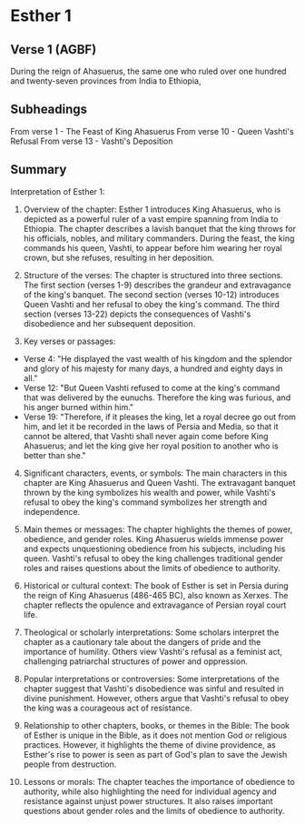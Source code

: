 # Esther 1

## Verse 1 (AGBF)

During the reign of Ahasuerus, the same one who ruled over one hundred and twenty-seven provinces from India to Ethiopia,

## Subheadings

From verse 1 - The Feast of King Ahasuerus
From verse 10 - Queen Vashti's Refusal
From verse 13 - Vashti's Deposition

## Summary

Interpretation of Esther 1:

1. Overview of the chapter:
Esther 1 introduces King Ahasuerus, who is depicted as a powerful ruler of a vast empire spanning from India to Ethiopia. The chapter describes a lavish banquet that the king throws for his officials, nobles, and military commanders. During the feast, the king commands his queen, Vashti, to appear before him wearing her royal crown, but she refuses, resulting in her deposition.

2. Structure of the verses:
The chapter is structured into three sections. The first section (verses 1-9) describes the grandeur and extravagance of the king's banquet. The second section (verses 10-12) introduces Queen Vashti and her refusal to obey the king's command. The third section (verses 13-22) depicts the consequences of Vashti's disobedience and her subsequent deposition.

3. Key verses or passages:
- Verse 4: "He displayed the vast wealth of his kingdom and the splendor and glory of his majesty for many days, a hundred and eighty days in all."
- Verse 12: "But Queen Vashti refused to come at the king's command that was delivered by the eunuchs. Therefore the king was furious, and his anger burned within him."
- Verse 19: "Therefore, if it pleases the king, let a royal decree go out from him, and let it be recorded in the laws of Persia and Media, so that it cannot be altered, that Vashti shall never again come before King Ahasuerus; and let the king give her royal position to another who is better than she."

4. Significant characters, events, or symbols:
The main characters in this chapter are King Ahasuerus and Queen Vashti. The extravagant banquet thrown by the king symbolizes his wealth and power, while Vashti's refusal to obey the king's command symbolizes her strength and independence.

5. Main themes or messages:
The chapter highlights the themes of power, obedience, and gender roles. King Ahasuerus wields immense power and expects unquestioning obedience from his subjects, including his queen. Vashti's refusal to obey the king challenges traditional gender roles and raises questions about the limits of obedience to authority.

6. Historical or cultural context:
The book of Esther is set in Persia during the reign of King Ahasuerus (486-465 BC), also known as Xerxes. The chapter reflects the opulence and extravagance of Persian royal court life.

7. Theological or scholarly interpretations:
Some scholars interpret the chapter as a cautionary tale about the dangers of pride and the importance of humility. Others view Vashti's refusal as a feminist act, challenging patriarchal structures of power and oppression.

8. Popular interpretations or controversies:
Some interpretations of the chapter suggest that Vashti's disobedience was sinful and resulted in divine punishment. However, others argue that Vashti's refusal to obey the king was a courageous act of resistance.

9. Relationship to other chapters, books, or themes in the Bible:
The book of Esther is unique in the Bible, as it does not mention God or religious practices. However, it highlights the theme of divine providence, as Esther's rise to power is seen as part of God's plan to save the Jewish people from destruction.

10. Lessons or morals:
The chapter teaches the importance of obedience to authority, while also highlighting the need for individual agency and resistance against unjust power structures. It also raises important questions about gender roles and the limits of obedience to authority.